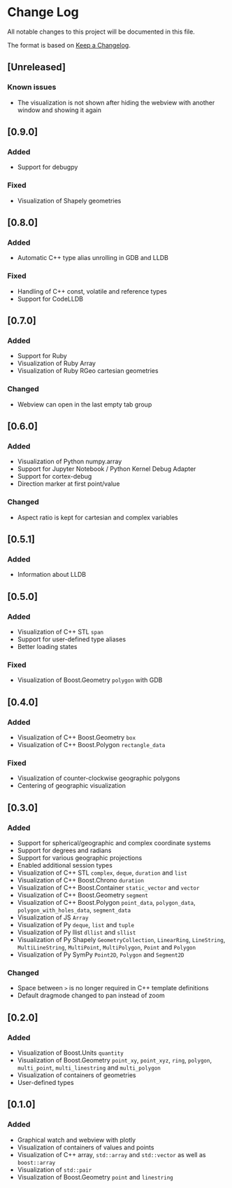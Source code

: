 # Change Log

All notable changes to this project will be documented in this file.

The format is based on [Keep a Changelog](https://keepachangelog.com/en/1.0.0/).

## [Unreleased]
### Known issues
- The visualization is not shown after hiding the webview with another window and showing it again

## [0.9.0]
### Added
- Support for debugpy
### Fixed
- Visualization of Shapely geometries

## [0.8.0]
### Added
- Automatic C++ type alias unrolling in GDB and LLDB
### Fixed
- Handling of C++ const, volatile and reference types
- Support for CodeLLDB

## [0.7.0]
### Added
- Support for Ruby
- Visualization of Ruby Array
- Visualization of Ruby RGeo cartesian geometries
### Changed
- Webview can open in the last empty tab group

## [0.6.0]
### Added
- Visualization of Python numpy.array
- Support for Jupyter Notebook / Python Kernel Debug Adapter
- Support for cortex-debug
- Direction marker at first point/value
### Changed
- Aspect ratio is kept for cartesian and complex variables

## [0.5.1]
### Added
- Information about LLDB

## [0.5.0]
### Added
- Visualization of C++ STL `span`
- Support for user-defined type aliases
- Better loading states
### Fixed
- Visualization of Boost.Geometry `polygon` with GDB

## [0.4.0]
### Added
- Visualization of C++ Boost.Geometry `box`
- Visualization of C++ Boost.Polygon `rectangle_data`
### Fixed
- Visualization of counter-clockwise geographic polygons
- Centering of geographic visualization

## [0.3.0]
### Added
- Support for spherical/geographic and complex coordinate systems
- Support for degrees and radians
- Support for various geographic projections
- Enabled additional session types
- Visualization of C++ STL `complex`, `deque`, `duration` and `list`
- Visualization of C++ Boost.Chrono `duration`
- Visualization of C++ Boost.Container `static_vector` and `vector`
- Visualization of C++ Boost.Geometry `segment`
- Visualization of C++ Boost.Polygon `point_data`, `polygon_data`, `polygon_with_holes_data`, `segment_data`
- Visualization of JS `Array`
- Visualization of Py `deque`, `list` and `tuple`
- Visualization of Py llist `dllist` and `sllist`
- Visualization of Py Shapely `GeometryCollection`, `LinearRing`, `LineString`, `MultiLineString`, `MultiPoint`, `MultiPolygon`, `Point` and `Polygon`
- Visualization of Py SymPy `Point2D`, `Polygon` and `Segment2D`
### Changed
- Space between `>` is no longer required in C++ template definitions
- Default dragmode changed to pan instead of zoom

## [0.2.0]
### Added
- Visualization of Boost.Units `quantity`
- Visualization of Boost.Geometry `point_xy`, `point_xyz`, `ring`, `polygon`, `multi_point`, `multi_linestring` and `multi_polygon`
- Visualization of containers of geometries
- User-defined types

## [0.1.0]
### Added
- Graphical watch and webview with plotly
- Visualization of containers of values and points
- Visualization of C++ array, `std::array` and `std::vector` as well as `boost::array`
- Visualization of `std::pair`
- Visualization of Boost.Geometry `point` and `linestring`